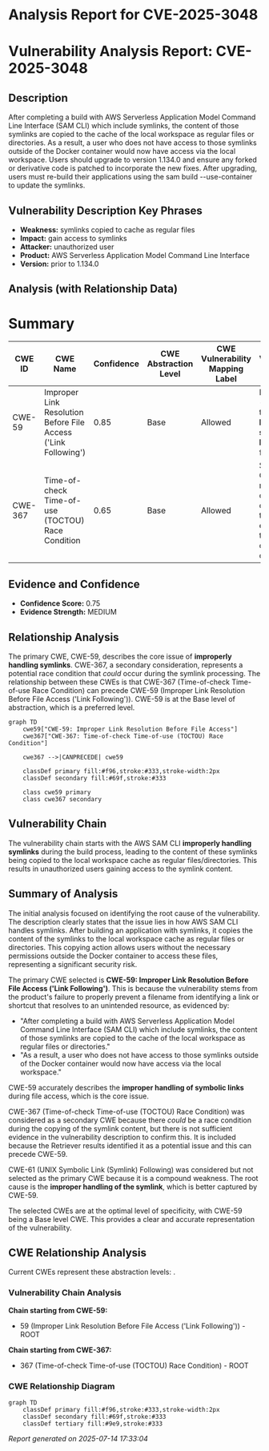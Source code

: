 # Analysis Report for CVE-2025-3048

# Vulnerability Analysis Report: CVE-2025-3048

## Description

After completing a build with AWS Serverless Application Model Command Line Interface (SAM CLI) which include symlinks, the content of those symlinks are copied to the cache of the local workspace as regular files or directories. As a result, a user who does not have access to those symlinks outside of the Docker container would now have access via the local workspace. Users should upgrade to version 1.134.0 and ensure any forked or derivative code is patched to incorporate the new fixes. After upgrading, users must re-build their applications using the sam build --use-container to update the symlinks.

## Vulnerability Description Key Phrases

- **Weakness:** symlinks copied to cache as regular files
- **Impact:** gain access to symlinks
- **Attacker:** unauthorized user
- **Product:** AWS Serverless Application Model Command Line Interface
- **Version:** prior to 1.134.0

## Analysis (with Relationship Data)

# Summary
| CWE ID | CWE Name | Confidence | CWE Abstraction Level | CWE Vulnerability Mapping Label | CWE-Vulnerability Mapping Notes |
|---|---|---|---|---|---|
| CWE-59 | Improper Link Resolution Before File Access ('Link Following') | 0.85 | Base | Allowed | Primary CWE - Addresses the **improper handling of symbolic links** during file access. |
| CWE-367 | Time-of-check Time-of-use (TOCTOU) Race Condition | 0.65 | Base | Allowed | Secondary CWE - A race condition could theoretically exist during the copying of symlink contents. |

## Evidence and Confidence

*   **Confidence Score:** 0.75
*   **Evidence Strength:** MEDIUM

## Relationship Analysis
The primary CWE, CWE-59, describes the core issue of **improperly handling symlinks**. CWE-367, a secondary consideration, represents a potential race condition that *could* occur during the symlink processing. The relationship between these CWEs is that CWE-367 (Time-of-check Time-of-use Race Condition) can precede CWE-59 (Improper Link Resolution Before File Access ('Link Following')). CWE-59 is at the Base level of abstraction, which is a preferred level.

```mermaid
graph TD
    cwe59["CWE-59: Improper Link Resolution Before File Access"]
    cwe367["CWE-367: Time-of-check Time-of-use (TOCTOU) Race Condition"]

    cwe367 -->|CANPRECEDE| cwe59

    classDef primary fill:#f96,stroke:#333,stroke-width:2px
    classDef secondary fill:#69f,stroke:#333
    
    class cwe59 primary
    class cwe367 secondary
```

## Vulnerability Chain
The vulnerability chain starts with the AWS SAM CLI **improperly handling symlinks** during the build process, leading to the content of these symlinks being copied to the local workspace cache as regular files/directories. This results in unauthorized users gaining access to the symlink content.

## Summary of Analysis
The initial analysis focused on identifying the root cause of the vulnerability. The description clearly states that the issue lies in how AWS SAM CLI handles symlinks. After building an application with symlinks, it copies the content of the symlinks to the local workspace cache as regular files or directories. This copying action allows users without the necessary permissions outside the Docker container to access these files, representing a significant security risk.

The primary CWE selected is **CWE-59: Improper Link Resolution Before File Access ('Link Following')**. This is because the vulnerability stems from the product's failure to properly prevent a filename from identifying a link or shortcut that resolves to an unintended resource, as evidenced by:

*   "After completing a build with AWS Serverless Application Model Command Line Interface (SAM CLI) which include symlinks, the content of those symlinks are copied to the cache of the local workspace as regular files or directories."
*   "As a result, a user who does not have access to those symlinks outside of the Docker container would now have access via the local workspace."

CWE-59 accurately describes the **improper handling of symbolic links** during file access, which is the core issue.

CWE-367 (Time-of-check Time-of-use (TOCTOU) Race Condition) was considered as a secondary CWE because there *could* be a race condition during the copying of the symlink content, but there is not sufficient evidence in the vulnerability description to confirm this. It is included because the Retriever results identified it as a potential issue and this can precede CWE-59.

CWE-61 (UNIX Symbolic Link (Symlink) Following) was considered but not selected as the primary CWE because it is a compound weakness. The root cause is the **improper handling of the symlink**, which is better captured by CWE-59.

The selected CWEs are at the optimal level of specificity, with CWE-59 being a Base level CWE. This provides a clear and accurate representation of the vulnerability.


## CWE Relationship Analysis

Current CWEs represent these abstraction levels: .


### Vulnerability Chain Analysis

**Chain starting from CWE-59:**
- 59 (Improper Link Resolution Before File Access ('Link Following')) - ROOT


**Chain starting from CWE-367:**
- 367 (Time-of-check Time-of-use (TOCTOU) Race Condition) - ROOT



### CWE Relationship Diagram

```mermaid
graph TD
    classDef primary fill:#f96,stroke:#333,stroke-width:2px
    classDef secondary fill:#69f,stroke:#333
    classDef tertiary fill:#9e9,stroke:#333
```



*Report generated on 2025-07-14 17:33:04*
